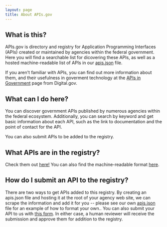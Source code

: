 ```yaml
---
layout: page
title: About APIs.gov
---
```


## What is this?
APIs.gov is directory and registry for Application Programming Interfaces (APIs) created or maintained by agencies within the federal government. Here you will find a searchable list for dicovering these APIs, as well as a hosted machine-readable list of APIs in our <a href="/apis.json">apis.json</a> file.

If you aren't familiar with APIs, you can find out more information about them, and their usefulness in goverment technology at the <a href="https://digital.gov/2013/04/30/apis-in-government/">APIs in Government</a> page from Digital.gov.

## What can I do here?
You can discover government APIs published by numerous agencies within the federal ecosystem. Additionally, you can search by keyword and get basic information about each API, such as the link to documentation and the point of contact for the API.

You can also submit APIs to be added to the registry.

## What APIs are in the registry?
Check them out <a href="/apis.gov/">here!</a> You can also find the machine-readable format <a href="/apis.json">here</a>.

## How do I submit an API to the registry?
There are two ways to get APIs added to this registry. By creating an apis.json file and hosting it at the root of your agency web site, we can scrape the information and add it for you -- please see our own <a href="/apis.json">apis.json</a> file for an example of how to format your own.. You can also submit your API to us with <a href="https://usds.github.io/apis.gov/submit.html">this form</a>. In either case, a human reviewer will receive the submission and approve them for addition to the registry.

